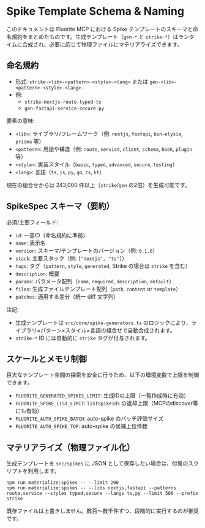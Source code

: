 # Spike Template Schema & Naming

このドキュメントは Fluorite MCP における Spike テンプレートのスキーマと命名規約をまとめたものです。生成テンプレート（`gen-*` と `strike-*`）はランタイムに合成され、必要に応じて物理ファイルにマテリアライズできます。

## 命名規約

- 形式: `strike-<lib>-<pattern>-<style>-<lang>` または `gen-<lib>-<pattern>-<style>-<lang>`
- 例:
  - `strike-nextjs-route-typed-ts`
  - `gen-fastapi-service-secure-py`

要素の意味:
- `<lib>`: ライブラリ/フレームワーク（例: `nextjs`, `fastapi`, `bun-elysia`, `prisma` 等）
- `<pattern>`: 用途や構造（例: `route`, `service`, `client`, `schema`, `hook`, `plugin` 等）
- `<style>`: 実装スタイル（`basic`, `typed`, `advanced`, `secure`, `testing`）
- `<lang>`: 言語（`ts`, `js`, `py`, `go`, `rs`, `kt`）

現在の組合せからは 243,000 件以上（`strike`/`gen` の2倍）を生成可能です。

## SpikeSpec スキーマ（要約）

必須/主要フィールド:
- `id`: 一意ID（命名規約に準拠）
- `name`: 表示名
- `version`: スキーマ/テンプレートのバージョン（例: `0.1.0`）
- `stack`: 主要スタック（例: `["nextjs", "ts"]`）
- `tags`: タグ（`pattern`, `style`, `generated`, Strike の場合は `strike` を含む）
- `description`: 概要
- `params`: パラメータ配列（`name`, `required`, `description`, `default`）
- `files`: 生成ファイルテンプレート配列（`path`, `content` or `template`）
- `patches`: 適用する差分（統一 diff 文字列）

注記:
- 生成テンプレートは `src/core/spike-generators.ts` のロジックにより、ライブラリ×パターン×スタイル×言語の組合せで自動合成されます。
- `strike-*` ID には自動的に `strike` タグが付与されます。

## スケールとメモリ制御

巨大なテンプレート空間の探索を安全に行うため、以下の環境変数で上限を制御できます。

- `FLUORITE_GENERATED_SPIKES_LIMIT`: 生成IDの上限（一覧作成時に有効）
- `FLUORITE_SPIKE_LIST_LIMIT`: `listSpikeIds` の返却上限（MCPのdiscover等にも有効）
- `FLUORITE_AUTO_SPIKE_BATCH`: auto-spike のバッチ評価サイズ
- `FLUORITE_AUTO_SPIKE_TOP`: auto-spike の候補上位件数

## マテリアライズ（物理ファイル化）

生成テンプレートを `src/spikes` に JSON として保存したい場合は、付属のスクリプトを利用します。

```
npm run materialize:spikes -- --limit 200
npm run materialize:spikes -- --libs nextjs,fastapi --patterns route,service --styles typed,secure --langs ts,py --limit 500 --prefix strike
```

既存ファイルは上書きしません。数百〜数千件ずつ、段階的に実行するのが推奨です。

